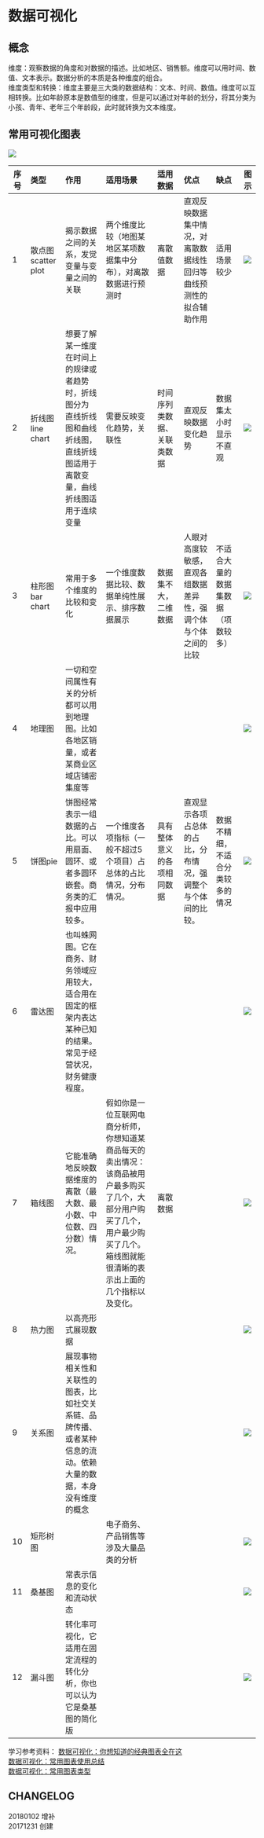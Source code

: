 # 数据可视化
## 概念
维度：观察数据的角度和对数据的描述。比如地区、销售额。维度可以用时间、数值、文本表示。数据分析的本质是各种维度的组合。  
维度类型和转换：维度主要是三大类的数据结构：文本、时间、数值。维度可以互相转换。比如年龄原本是数值型的维度，但是可以通过对年龄的划分，将其分类为小孩、青年、老年三个年龄段，此时就转换为文本维度。  

## 常用可视化图表

![](http://mmbiz.qpic.cn/mmbiz_png/9WoCz1BTJSgqXoT3mVgw6Hibf6Gr6HOPYVzKRj1COU5I85SWCMhr17D0ngtskrPQcTxIGFZUcB9QPB36mdvPziaQ/640?wx_fmt=png&tp=webp&wxfrom=5&wx_lazy=1)

|序号|类型|作用|适用场景|适用数据|优点|缺点|图示|
|--------|:--------|:--------|:--------|:--------|:--------|:--------|--------|
|1|散点图scatter plot|揭示数据之间的关系，发觉变量与变量之间的关联|两个维度比较（地图某地区某项数据集中分布），对离散数据进行预测时|离散值数据|直观反映数据集中情况，对离散数据线性回归等曲线预测性的拟合辅助作用|适用场景较少|![](http://mmbiz.qpic.cn/mmbiz_png/9WoCz1BTJSiagccNuibiaIGcnfEsHyg9CYZhYGtK28icicqtALHTB8xwS9P7ibo0QeuVMn7b5A73lAkzTL5Tcwznn3zg/640?wx_fmt=png&tp=webp&wxfrom=5&wx_lazy=1)|
|2|折线图line chart|想要了解某一维度在时间上的规律或者趋势时，折线图分为 直线折线图和曲线折线图，直线折线图适用于离散变量，曲线折线图适用于连续变量|需要反映变化趋势，关联性|时间序列类数据、关联类数据|直观反映数据变化趋势|数据集太小时显示不直观|![](http://mmbiz.qpic.cn/mmbiz_png/9WoCz1BTJSiagccNuibiaIGcnfEsHyg9CYZsLZMH2VyXiaYf0iarSB8ZqI3CdD7gte752zp89YEZ8k8cBIz4MwcJ3pA/640?wx_fmt=png&tp=webp&wxfrom=5&wx_lazy=1)|
|3|柱形图bar chart|常用于多个维度的比较和变化|一个维度数据比较、数据单纯性展示、排序数据展示|数据集不大，二维数据|人眼对高度较敏感，直观各组数据差异性，强调个体与个体之间的比较|不适合大量的数据集数据（项数较多）|![](http://mmbiz.qpic.cn/mmbiz_png/9WoCz1BTJSiagccNuibiaIGcnfEsHyg9CYZSLicL8vJJaozSSkYsqme4aLeCJOt7XkAicEyPBWoo9V3k09tBhhhf7wA/640?wx_fmt=png&tp=webp&wxfrom=5&wx_lazy=1)|
|4|地理图|一切和空间属性有关的分析都可以用到地理图。比如各地区销量，或者某商业区域店铺密集度等|||||![](http://mmbiz.qpic.cn/mmbiz_png/9WoCz1BTJSiagccNuibiaIGcnfEsHyg9CYZ8ticnfPmrTib01IZ0Sh0gCZbjeg4sB5dfias4riarDsdM8BPXUuP02iaChA/640?wx_fmt=png&tp=webp&wxfrom=5&wx_lazy=1)|
|5|饼图pie|饼图经常表示一组数据的占比。可以用扇面、圆环、或者多圆环嵌套。商务类的汇报中应用较多。|一个维度各项指标（一般不超过5个项目）占总体的占比情况，分布情况。|具有整体意义的各项相同数据|直观显示各项占总体的占比，分布情况，强调整个与个体间的比较。|数据不精细，不适合分类较多的情况|![](http://mmbiz.qpic.cn/mmbiz_png/9WoCz1BTJSiagccNuibiaIGcnfEsHyg9CYZ26iaicbOlol9O3mdKJSzQ74JANxOquvmkgLu6mp7csXJ6npfmussAFfA/640?wx_fmt=png&tp=webp&wxfrom=5&wx_lazy=1)|
|6|雷达图|也叫蛛网图。它在商务、财务领域应用较大，适合用在固定的框架内表达某种已知的结果。常见于经营状况，财务健康程度。|||||![](http://mmbiz.qpic.cn/mmbiz_png/9WoCz1BTJSiagccNuibiaIGcnfEsHyg9CYZF51mu57icMDZyq0UKdYkNJ6bF45q3Pibm5icVKRUbcRicPWLTso28fHrwA/640?wx_fmt=png&tp=webp&wxfrom=5&wx_lazy=1)|
|7|箱线图|它能准确地反映数据维度的离散（最大数、最小数、中位数、四分数）情况。|假如你是一位互联网电商分析师，你想知道某商品每天的卖出情况：该商品被用户最多购买了几个，大部分用户购买了几个，用户最少购买了几个。箱线图就能很清晰的表示出上面的几个指标以及变化。|离散数据|||![](http://mmbiz.qpic.cn/mmbiz_png/9WoCz1BTJSiagccNuibiaIGcnfEsHyg9CYZT37GGvdwDNP3PdBY8Gmia7u5FDNKqULYE44SrvHU2VQbULFmYKxtbpQ/640?wx_fmt=png&tp=webp&wxfrom=5&wx_lazy=1)|
|8|热力图|以高亮形式展现数据|||||![](http://mmbiz.qpic.cn/mmbiz_png/9WoCz1BTJSiagccNuibiaIGcnfEsHyg9CYZ7XXX3Y7lOtCsRCt4UryQu5e8wvveIW7AkmPC0lZ4IticfUMcaaDBkibg/640?wx_fmt=png&tp=webp&wxfrom=5&wx_lazy=1)|
|9|关系图|展现事物相关性和关联性的图表，比如社交关系链、品牌传播、或者某种信息的流动。依赖大量的数据，本身没有维度的概念|||||![](http://mmbiz.qpic.cn/mmbiz_png/9WoCz1BTJSiagccNuibiaIGcnfEsHyg9CYZwFuiaqbp7VvYhBoRvGYiaKl3cLIPW3Duv3CmgVgcANMncQl2horFBs6A/640?wx_fmt=png&tp=webp&wxfrom=5&wx_lazy=1)|
|10|矩形树图||电子商务、产品销售等涉及大量品类的分析||||![](http://mmbiz.qpic.cn/mmbiz_png/9WoCz1BTJSiagccNuibiaIGcnfEsHyg9CYZ85dtCjxGq62vM8xYCpunFAGec4ZB6JRC1OgNCJ1zL1lQcUUPfPSibEA/640?wx_fmt=png&tp=webp&wxfrom=5&wx_lazy=1)|
|11|桑基图|常表示信息的变化和流动状态|||||![](http://mmbiz.qpic.cn/mmbiz_png/9WoCz1BTJSiagccNuibiaIGcnfEsHyg9CYZTr1coiczwPm46iadzYiaG3r8hFOTlSAR7GR1o1xvP9LU356pfwqyYTDjA/640?wx_fmt=png&tp=webp&wxfrom=5&wx_lazy=1)|
|12|漏斗图|转化率可视化，它适用在固定流程的转化分析，你也可以认为它是桑基图的简化版|||||![](http://mmbiz.qpic.cn/mmbiz_png/9WoCz1BTJSiagccNuibiaIGcnfEsHyg9CYZg8IyF3lwcX6Bje3VibMdDPfARU1KG3DgIOYYgAp72U4UJP2CP9CicyYQ/640?wx_fmt=png&tp=webp&wxfrom=5&wx_lazy=1)|

学习参考资料：
[数据可视化：你想知道的经典图表全在这](https://mp.weixin.qq.com/s?__biz=MjM5NjEyMDI2MQ==&mid=2455946767&idx=1&sn=631135d8fe90b3b9c9e7983bf64fc77c&chksm=b17875a5860ffcb3e0b99adcfcfbf95df76d02e40c2e415d92478712b3590ae1c729146fdcfc&scene=21#wechat_redirect)  
[数据可视化：常用图表使用总结](http://www.woshipm.com/data-analysis/779858.html)  
[数据可视化：常用图表类型](http://www.afenxi.com/post/16416)


## CHANGELOG  
20180102 增补  
20171231 创建
